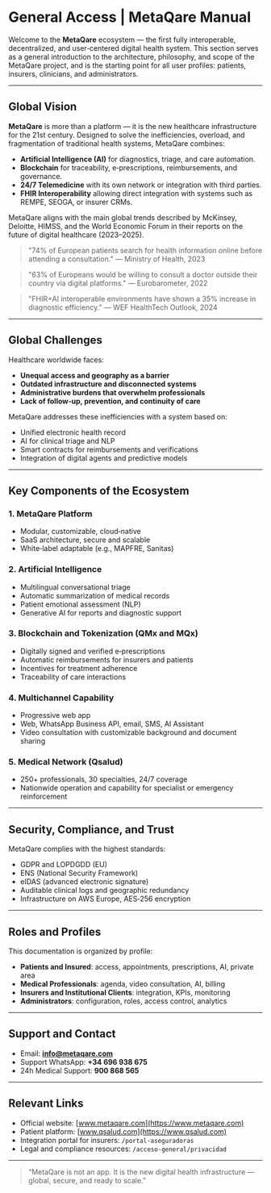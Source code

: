 # General Access | MetaQare Manual

Welcome to the **MetaQare** ecosystem — the first fully interoperable, decentralized, and user‑centered digital health system. 
This section serves as a general introduction to the architecture, philosophy, and scope of the MetaQare project, 
and is the starting point for all user profiles: patients, insurers, clinicians, and administrators.

---

## Global Vision

**MetaQare** is more than a platform — it is the new healthcare infrastructure for the 21st century. 
Designed to solve the inefficiencies, overload, and fragmentation of traditional health systems, MetaQare combines:

- **Artificial Intelligence (AI)** for diagnostics, triage, and care automation.
- **Blockchain** for traceability, e‑prescriptions, reimbursements, and governance.
- **24/7 Telemedicine** with its own network or integration with third parties.
- **FHIR Interoperability** allowing direct integration with systems such as REMPE, SEOGA, or insurer CRMs.

MetaQare aligns with the main global trends described by McKinsey, Deloitte, HIMSS, and the World Economic Forum in their reports on the future of digital healthcare (2023–2025).

> "74% of European patients search for health information online before attending a consultation." — Ministry of Health, 2023

> "63% of Europeans would be willing to consult a doctor outside their country via digital platforms." — Eurobarometer, 2022

> "FHIR+AI interoperable environments have shown a 35% increase in diagnostic efficiency." — WEF HealthTech Outlook, 2024

---

## Global Challenges

Healthcare worldwide faces:

- **Unequal access and geography as a barrier**
- **Outdated infrastructure and disconnected systems**
- **Administrative burdens that overwhelm professionals**
- **Lack of follow‑up, prevention, and continuity of care**

MetaQare addresses these inefficiencies with a system based on:

- Unified electronic health record
- AI for clinical triage and NLP
- Smart contracts for reimbursements and verifications
- Integration of digital agents and predictive models

---

## Key Components of the Ecosystem

### 1. MetaQare Platform
- Modular, customizable, cloud‑native
- SaaS architecture, secure and scalable
- White‑label adaptable (e.g., MAPFRE, Sanitas)

### 2. Artificial Intelligence
- Multilingual conversational triage
- Automatic summarization of medical records
- Patient emotional assessment (NLP)
- Generative AI for reports and diagnostic support

### 3. Blockchain and Tokenization (QMx and MQx)
- Digitally signed and verified e‑prescriptions
- Automatic reimbursements for insurers and patients
- Incentives for treatment adherence
- Traceability of care interactions

### 4. Multichannel Capability
- Progressive web app
- Web, WhatsApp Business API, email, SMS, AI Assistant
- Video consultation with customizable background and document sharing

### 5. Medical Network (Qsalud)
- 250+ professionals, 30 specialties, 24/7 coverage
- Nationwide operation and capability for specialist or emergency reinforcement

---

## Security, Compliance, and Trust

MetaQare complies with the highest standards:

- GDPR and LOPDGDD (EU)
- ENS (National Security Framework)
- eIDAS (advanced electronic signature)
- Auditable clinical logs and geographic redundancy
- Infrastructure on AWS Europe, AES‑256 encryption

---

## Roles and Profiles

This documentation is organized by profile:

- **Patients and Insured**: access, appointments, prescriptions, AI, private area
- **Medical Professionals**: agenda, video consultation, AI, billing
- **Insurers and Institutional Clients**: integration, KPIs, monitoring
- **Administrators**: configuration, roles, access control, analytics

---

## Support and Contact

- Email: **info@metaqare.com**
- Support WhatsApp: **+34 696 938 675**
- 24h Medical Support: **900 868 565**

---

## Relevant Links

- Official website: [www.metaqare.com](https://www.metaqare.com)
- Patient platform: [www.qsalud.com](https://www.qsalud.com)
- Integration portal for insurers: `/portal-aseguradoras`
- Legal and compliance resources: `/acceso-general/privacidad`

---

> “MetaQare is not an app. It is the new digital health infrastructure — global, secure, and ready to scale.”
